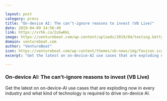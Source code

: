 ```yaml
---

layout: post
category: press
title: "On-device AI: The can’t-ignore reasons to invest (VB Live)"
date: 2019-04-09 14:56:49
link: https://vrhk.co/2uSwKkL
image: https://venturebeat.com/wp-content/uploads/2019/04/texting.GettyImages-699094073.jpg?w=1200&strip=all
domain: venturebeat.com
author: "VentureBeat"
icon: https://venturebeat.com/wp-content/themes/vb-news/img/favicon.ico
excerpt: "Get the latest on on-device-AI use cases that are exploding now in every industry and what kind of technology is required to drive on-device AI."

---
```


### On-device AI: The can’t-ignore reasons to invest (VB Live)

Get the latest on on-device-AI use cases that are exploding now in every industry and what kind of technology is required to drive on-device AI.